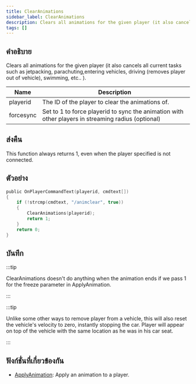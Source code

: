 ```yaml
---
title: ClearAnimations
sidebar_label: ClearAnimations
description: Clears all animations for the given player (it also cancels all current tasks such as jetpacking, parachuting,entering vehicles, driving (removes player out of vehicle), swimming, etc.
tags: []
---
```


## คำอธิบาย

Clears all animations for the given player (it also cancels all current tasks such as jetpacking, parachuting,entering vehicles, driving (removes player out of vehicle), swimming, etc.. ).

| Name      | Description                                                                                        |
| --------- | -------------------------------------------------------------------------------------------------- |
| playerid  | The ID of the player to clear the animations of.                                                   |
| forcesync | Set to 1 to force playerid to sync the animation with other players in streaming radius (optional) |

## ส่งคืน

This function always returns 1, even when the player specified is not connected.

## ตัวอย่าง

```c
public OnPlayerCommandText(playerid, cmdtext[])
{
    if (!strcmp(cmdtext, "/animclear", true))
    {
        ClearAnimations(playerid);
        return 1;
    }
    return 0;
}
```

## บันทึก

:::tip

ClearAnimations doesn't do anything when the animation ends if we pass 1 for the freeze parameter in ApplyAnimation.

:::

:::tip

Unlike some other ways to remove player from a vehicle, this will also reset the vehicle's velocity to zero, instantly stopping the car. Player will appear on top of the vehicle with the same location as he was in his car seat.

:::

## ฟังก์ชั่นที่เกี่ยวข้องกัน

- [ApplyAnimation](../../scripting/functions/ApplyAnimation.md): Apply an animation to a player.
